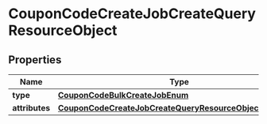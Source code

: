 # CouponCodeCreateJobCreateQueryResourceObject

## Properties
Name | Type | Description | Notes
------------ | ------------- | ------------- | -------------
**type** | [**CouponCodeBulkCreateJobEnum**](CouponCodeBulkCreateJobEnum.md) |  | 
**attributes** | [**CouponCodeCreateJobCreateQueryResourceObjectAttributes**](CouponCodeCreateJobCreateQueryResourceObjectAttributes.md) |  | 
